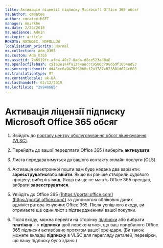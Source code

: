 ```yaml
---
title: Активація ліцензії підписку Microsoft Office 365 обсяг
ms.author: cmcatee
author: cmcatee-MSFT
manager: mnirkhe
ms.date: 2/23/2018
ms.audience: Admin
ms.topic: article
ROBOTS: NOINDEX, NOFOLLOW
localization_priority: Normal
ms.collection: Adm_O365
ms.custom: Adm_O365
ms.assetid: 7a6919fc-afe4-40c7-8ada-d8ce523ad8a8
ms.openlocfilehash: c5163e1a4fa13a4aeccc9506c798d6df1654ad53
ms.sourcegitcommit: dd43cc0a9470f98b8ef2a3787c823801d674c666
ms.translationtype: MT
ms.contentlocale: uk-UA
ms.lasthandoff: 02/12/2019
ms.locfileid: "29940665"
---
```

# <a name="activating-a-microsoft-office-365-volume-license-subscription"></a>Активація ліцензії підписку Microsoft Office 365 обсяг

1. Ввійдіть до [порталу центру обслуговування обсяг ліцензування (VLSC)](http://go.microsoft.com/fwlink/p/?LinkId=329762).
    
2. Перейдіть до вашої передплати Office 365 і виберіть **активувати**.
    
3. Листа передаватимуться до вашого контакту онлайн послуги (OLS).
    
4. Активація електронної пошти вам буде надана два варіанти: **зареєструватися**або **ввійти**. Якщо ви раніше створили судового процесу, виберіть **вхід**. Якщо ви ще не мають Office 365 орендар, вибрати **зареєструватися**.
    
5. Увійдіть до Office 365 ([https://portal.office.com](https://portal.office.com)) за допомогою облікових даних адміністратора існуючих Office 365. Після успішного входу, ви отримаєте ще один лист з підтвердженням вашої покупки.
    
6. Після входу, можна перейти на сторінку [підписки](https://go.microsoft.com/fwlink/p/?linkid=842054) або вибрати **платіжну**  - \> **підписки** щоб переконатися, що ваш придбаного Office 365 підписки активовано протягом вашої орендаря. (Ви також можете вкладці **підписку** в VLSC для перегляду деталей, перевірки, що вашу підписку було здано.) 
    

